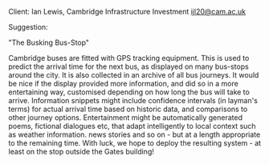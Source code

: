 Client: Ian Lewis, Cambridge Infrastructure Investment
<ijl20@cam.ac.uk>

Suggestion:

"The Busking Bus-Stop"

Cambridge buses are fitted with GPS tracking equipment. This is used to
predict the arrival time for the next bus, as displayed on many
bus-stops around the city. It is also collected in an archive of all bus
journeys. It would be nice if the display provided more information, and
did so in a more entertaining way, customised depending on how long the
bus will take to arrive. Information snippets might include confidence
intervals (in layman's terms) for actual arrival time based on historic
data, and comparisons to other journey options. Entertainment might be
automatically generated poems, fictional dialogues etc, that adapt
intelligently to local context such as weather information. news stories
and so on - but at a length appropriate to the remaining time. With
luck, we hope to deploy the resulting system - at least on the stop
outside the Gates building!